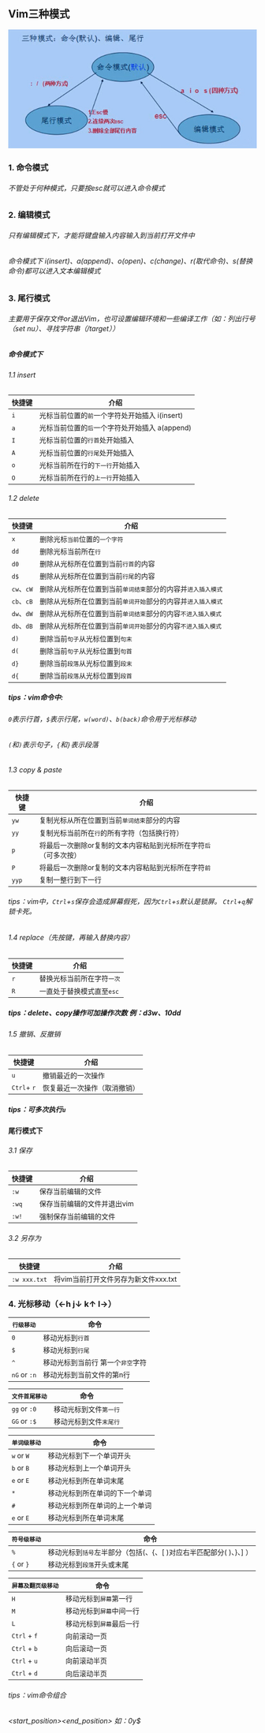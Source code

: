 ## Vim三种模式
![三种模式关系](./vim模式.png)

### 1. 命令模式
###### 不管处于何种模式，只要按esc就可以进入命令模式
### 2. 编辑模式
###### 只有编辑模式下，才能将键盘输入内容输入到当前打开文件中
###### 命令模式下 i(insert)、a(append)、o(open)、c(change)、r(取代命令)、s(替换命令)都可以进入文本编辑模式
### 3. 尾行模式
###### 主要用于保存文件or退出Vim，也可设置编辑环境和一些编译工作（如：列出行号（set nu）、寻找字符串（/target））

##### 命令模式下
###### 1.1 insert
| 快捷键           | 介绍                                                     |
| ---------------- | -------------------------------------------------------- |
| `i`          | 光标当前位置的`前`一个字符处开始插入   i(insert)                   |
| `a`          | 光标当前位置的`后`一个字符处开始插入   a(append)           |
| `I`          | 光标当前位置的`行首`处开始插入              |
| `A`          | 光标当前位置的`行尾`处开始插入              |
| `o`          | 光标当前所在行的`下一行`开始插入              |
| `O`          | 光标当前所在行的`上一行`开始插入              |

###### 1.2 delete
| 快捷键           | 介绍                                                     |
| ---------------- | -------------------------------------------------------- |
| `x`          | 删除光标`当前`位置的`一个字符`                   |
| `dd`          | 删除光标当前所在`行`          |
| `d0`          | 删除从光标所在位置到当前`行首`的内容                 |
| `d$`          | 删除从光标所在位置到当前`行尾`的内容                 |
| `cw`、`cW`          | 删除从光标所在位置到当前`单词结束`部分的内容并`进入插入模式`              |
| `cb`、`cB`          | 删除从光标所在位置到当前`单词开始`部分的内容并`进入插入模式`              |
| `dw`、`dW`          | 删除从光标所在位置到当前`单词结束`部分的内容`不进入插入模式`              |
| `db`、`dB`          | 删除从光标所在位置到当前`单词开始`部分的内容`不进入插入模式`              |
| `d)`          | 删除当前`句子`从光标位置到`句末`              |
| `d(`          | 删除当前`句子`从光标位置到`句首`              |
| `d}`          | 删除当前`段落`从光标位置到`段末`              |
| `d{`          | 删除当前`段落`从光标位置到`段首`              |
##### tips：vim命令中:
###### `0`表示行首，`$`表示行尾，`w(word)`、`b(back)`命令用于光标移动
###### `(`和`)`表示句子，`{`和`}`表示段落



###### 1.3 copy & paste
| 快捷键           | 介绍                                                     |
| ---------------- | -------------------------------------------------------- |
| `yw`          | 复制光标从所在位置到当前`单词结束`部分的内容                   |
| `yy`          | 复制光标当前所在`行`的所有字符（包括换行符）          |
| `p`          | 将最后一次删除or复制的文本内容粘贴到光标所在字符`后` （可多次按）               |
| `P`          | 将最后一次删除or复制的文本内容粘贴到光标所在字符`前`                |
| `yyp`          | 复制一整行到下一行          |
###### tips：vim中，`Ctrl`+`s`保存会造成屏幕假死，因为`Ctrl`+`s`默认是锁屏。 `Ctrl`+`q`解锁卡死。

###### 1.4 replace（先按键，再输入替换内容）
| 快捷键           | 介绍                                                     |
| ---------------- | -------------------------------------------------------- |
| `r`          | 替换光标当前所在字符`一次`                  |
| `R`          | 一直处于替换模式直至`esc`          |
##### tips：delete、copy操作可加操作次数 例：d3w、10dd




###### 1.5 撤销、反撤销
| 快捷键           | 介绍                                                     |
| ---------------- | -------------------------------------------------------- |
| `u`          | 撤销最近的一次操作                 |
| `Ctrl`+ `r`          | 恢复最近一次操作（取消撤销）         |
##### tips：可多次执行`u`






#### 尾行模式下
###### 3.1 保存
| 快捷键           | 介绍                                                     |
| ---------------- | -------------------------------------------------------- |
| `:w`          | 保存当前编辑的文件                |
| `:wq`         | 保存当前编辑的文件并退出vim         |
| `:w!`          | 强制保存当前编辑的文件                |

###### 3.2 另存为
| 快捷键           | 介绍                                                     |
| ---------------- | -------------------------------------------------------- |
| `:w xxx.txt`          | 将vim当前打开文件另存为新文件xxx.txt                |


### 4. 光标移动（←h    j↓    k↑    l→）
|  `行级移动`           | 命令                                                     |
| ---------------- | -------------------------------------------------------- |
| `0`      | 移动光标到`行首`                |
| `$`      | 移动光标到`行尾`                |
| `^`      | 移动光标到当前行 第一个`非空`字符                |
| `nG` or `:n`     | 移动光标到当前文件的第n行               |

|  `文件首尾移动`           | 命令                                                     |
| ---------------- | -------------------------------------------------------- |
| `gg` or `:0`     | 移动光标到文件`第一行`                |
| `GG` or `:$`      | 移动光标到文件`末尾行`                |

|  `单词级移动`           | 命令                                                     |
| ---------------- | -------------------------------------------------------- |
| `w` or `W`     | 移动光标到下一个单词开头                |
| `b` or `B`      | 移动光标到上一个单词开头                |
| `e` or `E`      | 移动光标到所在单词末尾                |
| `*`      | 移动光标到所在单词的下一个单词                |
| `#`      | 移动光标到所在单词的上一个单词                |
| `e` or `E`      | 移动光标到所在单词末尾                |


|  `符号级移动`           | 命令                                                     |
| ---------------- | -------------------------------------------------------- |
| `%`     | 移动光标到`括号`左半部分（包括(、{、[ )对应右半匹配部分( )、}、] ）               |
| `{` or `}`      | 移动光标到`段落`开头或末尾                |

|  `屏幕及翻页级移动`           | 命令                                                     |
| ---------------- | -------------------------------------------------------- |
| `H`     | 移动光标到`屏幕`第一行               |
| `M`     | 移动光标到`屏幕`中间一行               |
| `L`     | 移动光标到`屏幕`最后一行               |
| `Ctrl` + `f`      | 向前滚动一页                |
| `Ctrl` + `b`      | 向后滚动一页                |
| `Ctrl` + `u`      | 向前滚动半页                |
| `Ctrl` + `d`      | 向后滚动半页                |

###### tips：vim命令组合
###### <start_position><command><end_position> 如：0y$





